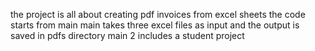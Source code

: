 the project is all about creating pdf invoices from excel sheets
the code starts from main 
main takes three excel files as input and the output is saved in pdfs directory
main 2 includes a student project 
